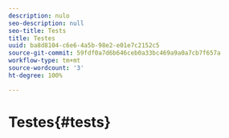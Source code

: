 ```yaml
---
description: nulo
seo-description: null
seo-title: Tests
title: Testes
uuid: ba8d8104-c6e6-4a5b-98e2-e01e7c2152c5
source-git-commit: 59fdf0a7d6b646ceb0a33bc469a9a0a7cb7f657a
workflow-type: tm+mt
source-wordcount: '3'
ht-degree: 100%

---
```



# Testes{#tests}

